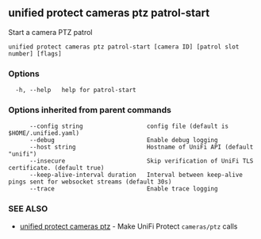 ## unified protect cameras ptz patrol-start

Start a camera PTZ patrol

```
unified protect cameras ptz patrol-start [camera ID] [patrol slot number] [flags]
```

### Options

```
  -h, --help   help for patrol-start
```

### Options inherited from parent commands

```
      --config string                  config file (default is $HOME/.unified.yaml)
      --debug                          Enable debug logging
      --host string                    Hostname of UniFi API (default "unifi")
      --insecure                       Skip verification of UniFi TLS certificate. (default true)
      --keep-alive-interval duration   Interval between keep-alive pings sent for websocket streams (default 30s)
      --trace                          Enable trace logging
```

### SEE ALSO

* [unified protect cameras ptz](unified_protect_cameras_ptz.md)	 - Make UniFi Protect `cameras/ptz` calls

